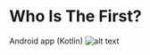 # Who Is The First?
Android app (Kotlin)
![alt text](https://github.com/kamikadze328/whoIsTheFirst/blob/master/images/Screenshots/google-play/en_0_main_menu_en.png)
